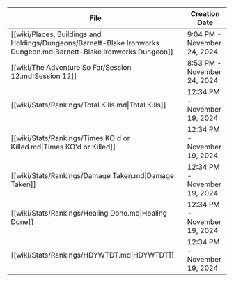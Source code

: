 
| File                                                                                                                 | Creation Date                |
| -------------------------------------------------------------------------------------------------------------------- | ---------------------------- |
| [[wiki/Places, Buildings and Holdings/Dungeons/Barnett-Blake Ironworks Dungeon.md\|Barnett-Blake Ironworks Dungeon]] | 9:04 PM - November 24, 2024  |
| [[wiki/The Adventure So Far/Session 12.md\|Session 12]]                                                              | 8:53 PM - November 24, 2024  |
| [[wiki/Stats/Rankings/Total Kills.md\|Total Kills]]                                                                  | 12:34 PM - November 19, 2024 |
| [[wiki/Stats/Rankings/Times KO'd or Killed.md\|Times KO'd or Killed]]                                                | 12:34 PM - November 19, 2024 |
| [[wiki/Stats/Rankings/Damage Taken.md\|Damage Taken]]                                                                | 12:34 PM - November 19, 2024 |
| [[wiki/Stats/Rankings/Healing Done.md\|Healing Done]]                                                                | 12:34 PM - November 19, 2024 |
| [[wiki/Stats/Rankings/HDYWTDT.md\|HDYWTDT]]                                                                          | 12:34 PM - November 19, 2024 |
